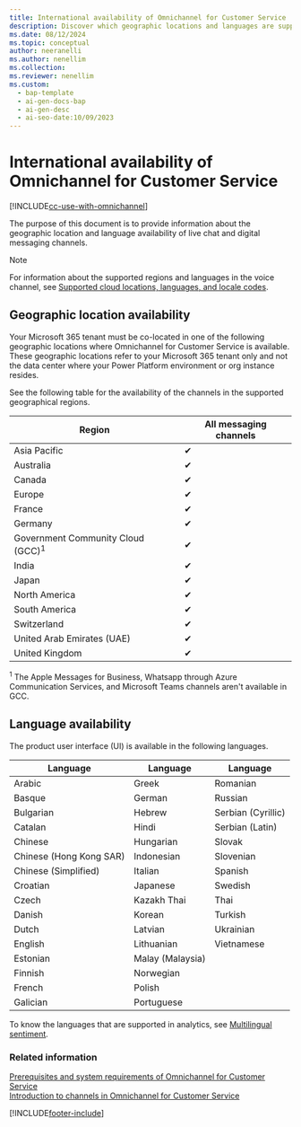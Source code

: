 ```yaml
---
title: International availability of Omnichannel for Customer Service
description: Discover which geographic locations and languages are supported by Omnichannel for Customer Service.
ms.date: 08/12/2024
ms.topic: conceptual
author: neeranelli
ms.author: nenellim
ms.collection:
ms.reviewer: nenellim
ms.custom:
  - bap-template
  - ai-gen-docs-bap
  - ai-gen-desc
  - ai-seo-date:10/09/2023
---
```

# International availability of Omnichannel for Customer Service

[!INCLUDE[cc-use-with-omnichannel](../../includes/cc-use-with-omnichannel.md)]

The purpose of this document is to provide information about the geographic location and language availability of live chat and digital messaging channels.

> [!NOTE]
> For information about the supported regions and languages in the voice channel, see [Supported cloud locations, languages, and locale codes](../administer/voice-channel-region-availability.md).

## Geographic location availability

Your Microsoft 365 tenant must be co-located in one of the following geographic locations where Omnichannel for Customer Service is available. These geographic locations refer to your Microsoft 365 tenant only and not the data center where your Power Platform environment or org instance resides.

See the following table for the availability of the channels in the supported geographical regions.

| Region| All messaging channels |
|-------|------------------------|
| Asia Pacific|	✔ |
| Australia | ✔ |
| Canada | ✔ |
| Europe |	✔ |
| France | ✔ |
| Germany |	✔ |
| Government Community Cloud (GCC)<sup>1</sup> | ✔ |
| India | ✔ |
| Japan |	✔ |
| North America | ✔ |
| South America | ✔ |
| Switzerland |	✔ |
| United Arab Emirates (UAE) | ✔ |
| United Kingdom | ✔ |

<sup>1</sup> The Apple Messages for Business, Whatsapp through Azure Communication Services, and Microsoft Teams channels aren't available in GCC.

## Language availability

The product user interface (UI) is available in the following languages.

| Language                | Language          | Language            |
|-------------------------|-------------------|---------------------|
| Arabic                  | Greek             | Romanian            |
| Basque                  | German            | Russian             |
| Bulgarian               | Hebrew            | Serbian (Cyrillic)  |
| Catalan                 | Hindi             | Serbian (Latin)     |
| Chinese                 | Hungarian         | Slovak              |
| Chinese (Hong Kong SAR) | Indonesian        | Slovenian           |
| Chinese (Simplified)    | Italian           | Spanish             |
| Croatian                | Japanese          | Swedish             |
| Czech                   | Kazakh Thai       | Thai                |
| Danish                  | Korean            | Turkish             |
| Dutch                   | Latvian           | Ukrainian           |
| English                 | Lithuanian        | Vietnamese          |
| Estonian                | Malay (Malaysia)  |                     |
| Finnish                 | Norwegian         |                     |
| French                  | Polish            |                     |
| Galician                | Portuguese        |                     |


To know the languages that are supported in analytics, see [Multilingual sentiment](../administer/enable-sentiment-analysis.md#multilingual-sentiment).

### Related information

[Prerequisites and system requirements of Omnichannel for Customer Service](system-requirements-omnichannel.md)  
[Introduction to channels in Omnichannel for Customer Service](../use/channels.md)  




[!INCLUDE[footer-include](../../includes/footer-banner.md)]
